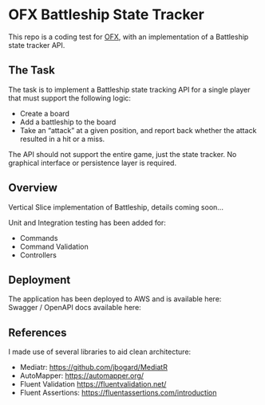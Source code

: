 # OFX Battleship State Tracker
This repo is a coding test for [OFX](https://www.ofx.com), with an implementation of a Battleship state tracker API.

## The Task
The task is to implement a Battleship state tracking API for a single player that must support the following logic:

- Create a board
- Add a battleship to the board
- Take an “attack” at a given position, and report back whether the attack resulted in a hit or a miss.

The API should not support the entire game, just the state tracker. No graphical interface or persistence layer is required.

## Overview
Vertical Slice implementation of Battleship, details coming soon...

Unit and Integration testing has been added for:

- Commands
- Command Validation
- Controllers

## Deployment
The application has been deployed to AWS and is available here:  
Swagger / OpenAPI docs available here:

## References
I made use of several libraries to aid clean architecture:

- Mediatr: https://github.com/jbogard/MediatR
- AutoMapper: https://automapper.org/
- Fluent Validation https://fluentvalidation.net/
- Fluent Assertions: https://fluentassertions.com/introduction
